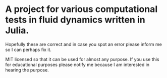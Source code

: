 # A project for various computational tests in fluid dynamics written in Julia. 

Hopefully these are correct and in case you spot an error please inform me so I can perhaps fix it.

MIT licensed so that it can be used for almost any purpose. If you use this for educational purposes please notify me because I am interested in hearing the purpose. 
